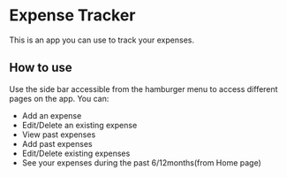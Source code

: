 # Expense Tracker
This is an app you can use to track your expenses. 
## How to use
Use the side bar accessible from the hamburger menu to access different pages on the app. 
You can: 
- Add an expense
- Edit/Delete an existing expense
- View past expenses
- Add past expenses
- Edit/Delete existing expenses
- See your expenses during the past 6/12months(from Home page)
